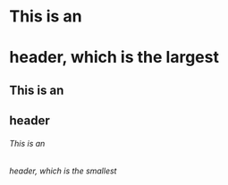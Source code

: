 
# This is an <h1> header, which is the largest
## This is an <h2> header
###### This is an <h6> header, which is the smallest
